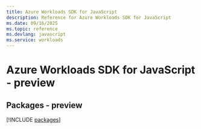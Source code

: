```yaml
---
title: Azure Workloads SDK for JavaScript
description: Reference for Azure Workloads SDK for JavaScript
ms.date: 09/16/2025
ms.topic: reference
ms.devlang: javascript
ms.service: workloads
---
```

# Azure Workloads SDK for JavaScript - preview
## Packages - preview
[!INCLUDE [packages](workloads-index.md)]